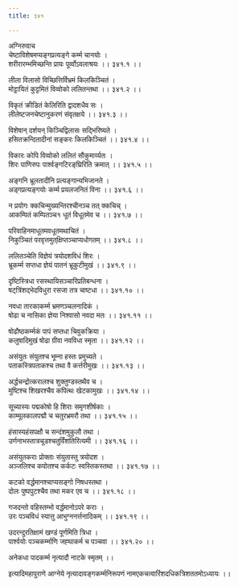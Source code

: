 ```yaml
---
title: ३४१

---
```

अग्निरुवाच  
चेष्टाविशेषमप्यङ्गप्रत्यङ्गे कर्म्म चानयोः ।  
शरीरारम्भमिच्छन्ति प्रायः पूर्व्वोऽवलाश्रयः ।। ३४१.१ ।।  
  
लीला विलासो विच्छित्तिर्विभ्रमं किलकिञ्चितं ।  
मोट्टायितं कुट्टमितं विव्वोको ललितन्तथा ।। ३४१.२ ।।  
  
विकृतं क्रीडितं केलिरिति द्वादशधैव सः ।  
लीलेष्टजनचेष्टानुकरणं संवृतक्षये ।। ३४१.३ ।।  
  
विशेषान् दर्शयन् किञ्चिद्विलासः सद्भिरिष्यते ।  
हसितक्रन्दितादीनां सङ्करः किलकिञ्चितं ।। ३४१.४ ।।  
  
विकारः कोपि विव्वोको ललितं सौकुमार्य्यतः ।  
शिरः पाणिरुपः पार्श्वङ्गटिरङ्‌घ्रिरिति क्रमात् ।। ३४१.५ ।।  
  
अङ्गनि भ्रूलतादीनि प्रत्यङ्गान्यभिजानते ।  
अड्गप्रत्यङ्गयोः कर्म्म प्रयलजनितं विना ।। ३४१.६ ।।  
  
न प्रयोगः क्कचिन्मुख्यन्तिरश्चीनञ्च तत् क्कचिच् ।  
आकम्पितं कम्पितञ्च१ धूतं विधूतमेव च ।। ३४१.७ ।।  
  
परिवाहिनमाधूतमवधूतमथाचितं ।  
निकुञ्चितं परवृत्तमुत्‌क्षिप्तञ्चाप्यधोगतम् ।। ३४१.८ ।।  
  
ललितञ्चेति विज्ञेयं त्रयोदशविधं शिरः ।  
भ्रूकर्म्म सप्तधा ज्ञेयं पातनं भ्रूकुटीमुखं ।। ३४१.९ ।।  
  
दृष्टिस्त्रिधा रसस्थायिसञ्चारिप्रतिबन्धना ।  
षट्‌त्रिंशद्‌भेदविधुरा रसजा तत्र चाष्टधा ।। ३४१.१० ।।  
  
नवधा तारकाकर्म्म भ्रमणञ्चलनादिकं ।  
षोढा च नासिका ज्ञेया निश्वासो नवदा मतः ।। ३४१.११ ।।  
  
षोढौष्ठकर्म्मकं पापं सप्तधा चिवुकक्रिया ।  
कलुषादिमुखं षोढा ग्रीवा नवविधा स्मृता ।। ३४१.१२ ।।  
  
असंयुतः संयुतश्च भूम्ना हस्तः प्रमुच्यते ।  
पताकस्त्रिपताकश्च तथा वै कर्त्तरीमुखः ।। ३४१.१३ ।।  
  
अर्द्धचन्द्रोत्करालश्च शुक्तुण्डस्तथैव च ।  
मुष्टिश्च शिखरश्चैव कपित्थः खेटकामुखः ।। ३४१.१४ ।।  
  
सूच्यास्यः पद्मकोषो हि शिराः समृगशीर्षकाः ।  
काम्मूलकालपद्मौ च चतुरभ्रमरौ तथा ।। ३४१.१५ ।।  
  
हंसास्यहंसपक्षौ च सन्दंशमुकुलौ तथा ।  
उर्णनाभस्तात्रचूडश्चतुर्विंशतिरित्यमी ।। ३४१.१६ ।।  
  
असंयुतकराः प्रोक्ताः संयुतास्तु त्रयोदश ।  
अञ्जलिश्च कपोतश्च कर्कटः स्वस्तिकस्तथा ।। ३४१.१७ ।।  
  
कटको वर्द्धमानश्चाप्यसङ्गो निषधस्तथा ।  
दोलः पुष्पपुटश्चैव तथा मकर एव च ।। ३४१.१८ ।।  
  
गजदन्तो वहिस्तम्भो वर्द्धमानोऽपरे कराः ।  
उरः पञ्चविधं स्यात्तु आभुग्ननर्त्तनादिकम् ।। ३४१.१९ ।।  
  
उदरन्दुरतिक्षामं खण्डं पूर्णमिति त्रिधा ।  
पार्श्वयोः पञ्चकर्म्माणि जह्घाकर्म च पञ्चवा ।। ३४१.२० ।।  
  
अनेकधा पादकर्म्म नृत्यादौ नाटके स्मृतम् ।।  
  
इत्यादिमहापुराणे आग्नेये नृत्यादावङ्गकर्म्मनिरूपणं नामएकचत्वारिंशदधिकत्रिशततमोऽध्यायः ।।